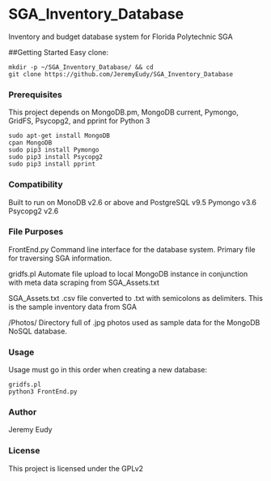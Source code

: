 # SGA_Inventory_Database
Inventory and budget database system for Florida Polytechnic SGA

##Getting Started
Easy clone:
```
mkdir -p ~/SGA_Inventory_Database/ && cd
git clone https://github.com/JeremyEudy/SGA_Inventory_Database
```
### Prerequisites
This project depends on MongoDB.pm, MongoDB current, Pymongo, GridFS, Psycopg2, and pprint for Python 3
```
sudo apt-get install MongoDB
cpan MongoDB
sudo pip3 install Pymongo
sudo pip3 install Psycopg2
sudo pip3 install pprint
```
### Compatibility
Built to run on MonoDB v2.6 or above and PostgreSQL v9.5
Pymongo v3.6
Psycopg2 v2.6

### File Purposes
FrontEnd.py
	Command line interface for the database system. Primary file for traversing SGA information.

gridfs.pl
	Automate file upload to local MongoDB instance in conjunction with meta data scraping from SGA_Assets.txt

SGA_Assets.txt
	.csv file converted to .txt with semicolons as delimiters. This is the sample inventory data from SGA

/Photos/
	Directory full of .jpg photos used as sample data for the MongoDB NoSQL database.

### Usage
Usage must go in this order when creating a new database:
```
gridfs.pl
python3 FrontEnd.py
```

### Author
Jeremy Eudy

### License
This project is licensed under the GPLv2
